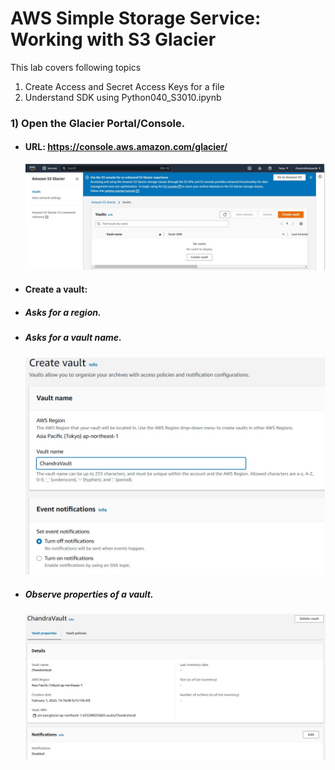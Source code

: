 # AWS Simple Storage Service: Working with S3 Glacier
This lab covers following topics
<ol>
    <li>Create Access and Secret Access Keys for a file</li>
    <li> Understand SDK using Python040_S3010.ipynb</li>
</ol>

### 1) Open the Glacier Portal/Console.
* #### URL: https://console.aws.amazon.com/glacier/

    ![Glacier01](Images050/S3_010_010_Home.jpg)

* #### Create a vault: 
* ##### Asks for a region.
* ##### Asks for a vault name.
    ![Glacier01](Images050/S3_010_020_Vault.jpg)

* ##### Observe properties of a vault.
    ![Glacier01](Images050/S3_010_030_Vault.jpg)





